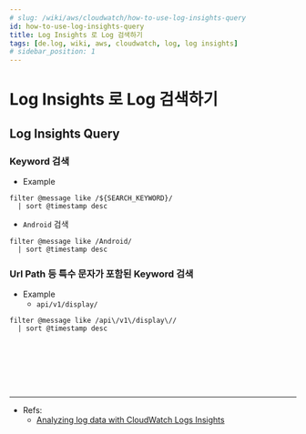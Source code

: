 ```yaml
---
# slug: /wiki/aws/cloudwatch/how-to-use-log-insights-query
id: how-to-use-log-insights-query
title: Log Insights 로 Log 검색하기
tags: [de.log, wiki, aws, cloudwatch, log, log insights]
# sidebar_position: 1
---
```


<!--title -->
# Log Insights 로 Log 검색하기
<!--//title -->

## Log Insights Query

### Keyword 검색
- Example
```text
filter @message like /${SEARCH_KEYWORD}/
  | sort @timestamp desc
```

- `Android` 검색
```text
filter @message like /Android/
  | sort @timestamp desc
```

### Url Path 등 특수 문자가 포함된 Keyword 검색
- Example
  + `api/v1/display/`
```text
filter @message like /api\/v1\/display\//
  | sort @timestamp desc
```


<br /><br /><br /><br /><br />

--- 
- Refs:
  + [Analyzing log data with CloudWatch Logs Insights](https://docs.aws.amazon.com/AmazonCloudWatch/latest/logs/AnalyzingLogData.html)


